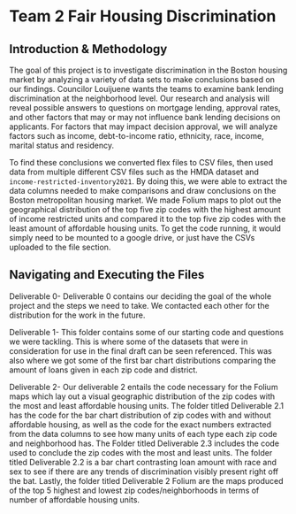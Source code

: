 # Team 2 Fair Housing Discrimination 
## Introduction & Methodology

The goal of this project is to investigate discrimination in the Boston housing market by analyzing a variety of data sets to make conclusions based on our findings. Councilor Louijuene wants the teams to examine bank lending discrimination at the neighborhood level. Our research and analysis will reveal possible answers to questions on mortgage lending, approval rates, and other factors that may or may not influence bank lending decisions on applicants. For factors that may impact decision approval, we will analyze factors such as income, debt-to-income ratio, ethnicity, race, income, marital status and residency.

To find these conclusions we converted flex files to CSV files, then used data from multiple different CSV files such as the HMDA dataset and `income-restricted-inventory2021`. By doing this, we were able to extract the data columns needed to make comparisons and draw conclusions on the Boston metropolitan housing market. We made Folium maps to plot out the geographical distribution of the top five zip codes with the highest amount of income restricted units and compared it to the top five zip codes with the least amount of affordable housing units. To get the code running, it would simply need to be mounted to a google drive, or just have the CSVs uploaded to the file section. 

## Navigating and Executing the Files

Deliverable 0- Deliverable 0 contains our deciding the goal of the whole project and the steps we need to take. We contacted each other for the distribution for the work in the future.

Deliverable 1- This folder contains some of our starting code and questions we were tackling. This is where some of the datasets that were in consideration for use in the final draft can be seen referenced. This was also where we got some of the first bar chart distributions comparing the amount of loans given in each zip code and district.

Deliverable 2- Our deliverable 2 entails the code necessary for the Folium maps which lay out a visual geographic distribution of the zip codes with the most and least affordable housing units. The folder titled Deliverable 2.1 has the code for the bar chart distribution of zip codes with and without affordable housing, as well as the code for the exact numbers extracted from the data columns to see how many units of each type each zip code and neighborhood has. The Folder titled Deliverable 2.3 includes the code used to conclude the zip codes with the most and least units. The folder titled Deliverable 2.2 is a bar chart contrasting loan amount with race and sex to see if there are any trends of discrimination visibly present right off the bat. Lastly, the folder titled Deliverable 2 Folium are the maps produced of the top 5 highest and lowest zip codes/neighborhoods in terms of number of affordable housing units.
